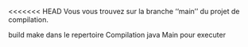 <<<<<<< HEAD
Vous vous trouvez sur la branche ‘‘main’’ du projet de compilation.

build make dans le repertoire Compilation
java Main pour executer